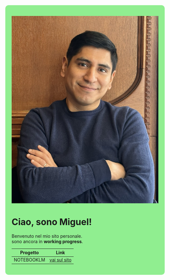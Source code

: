 <div style="background-color: #90EE90; padding: 20px; border-radius: 10px;">

![La mia foto](foto.jpeg)

# Ciao, sono Miguel!

Benvenuto nel mio sito personale.  
sono ancora in **working progress**.

| Progetto  | Link |
|------------|---------|
| NOTEBOOKLM | [vai sul sito](https://notebooklm.google.com/?pli=1) |

</div>
<!--
**MiguelAngel-84/MiguelAngel-84** is a ✨ _special_ ✨ repository because its `README.md` (this file) appears on your GitHub profile.

Here are some ideas to get you started:

- 🔭 I’m currently working on ...
- 🌱 I’m currently learning ...
- 👯 I’m looking to collaborate on ...
- 🤔 I’m looking for help with ...
- 💬 Ask me about ...
- 📫 How to reach me: ...
- 😄 Pronouns: ...
- ⚡ Fun fact: ...
-->
